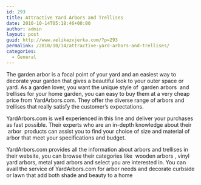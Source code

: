 ```yaml
---
id: 293
title: Attractive Yard Arbors and Trellises
date: 2010-10-14T05:18:46+00:00
author: admin
layout: post
guid: http://www.velikazvjerka.com/?p=293
permalink: /2010/10/14/attractive-yard-arbors-and-trellises/
categories:
  - General
---
```

The garden arbor is a focal point of your yard and an easiest way to decorate your garden that gives a beautiful look to your outer space or yard. As a garden lover, you want the unique style of &nbsp;garden arbors&nbsp; and trellises for your home garden, you can easy to buy them at a very cheap price from YardArbors.com. They offer the diverse range of arbors and trellises that really satisfy the customer&#8217;s expectations.

YardArbors.com is well experienced in this line and deliver your purchases as fast possible. Their experts who are an in-depth knowledge about their &nbsp;arbor&nbsp; products can assist you to find your choice of size and material of arbor that meet your specifications and budget.

YardArbors.com provides all the information about arbors and trellises in their website, you can browse their categories like &nbsp;wooden arbors&nbsp;, vinyl yard arbors, metal yard arbors and select you are interested in. You can avail the service of YardArbors.com for arbor needs and decorate curbside or lawn that add both shade and beauty to a home